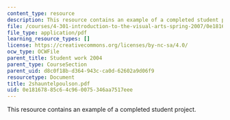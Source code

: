 ```yaml
---
content_type: resource
description: This resource contains an example of a completed student project.
file: /courses/4-301-introduction-to-the-visual-arts-spring-2007/0e18167885c64c960075346aa7517eee_2shauntelpoulson.pdf
file_type: application/pdf
learning_resource_types: []
license: https://creativecommons.org/licenses/by-nc-sa/4.0/
ocw_type: OCWFile
parent_title: Student work 2004
parent_type: CourseSection
parent_uid: d8c0f18b-d364-943c-ca0d-62602a9d06f9
resourcetype: Document
title: 2shauntelpoulson.pdf
uid: 0e181678-85c6-4c96-0075-346aa7517eee
---
```

This resource contains an example of a completed student project.